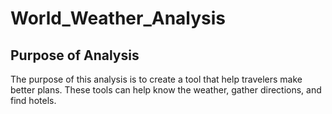# World_Weather_Analysis
## Purpose of Analysis
  The purpose of this analysis is to create a tool that help travelers make better plans.  These tools can help know the weather, gather directions, and find hotels.
